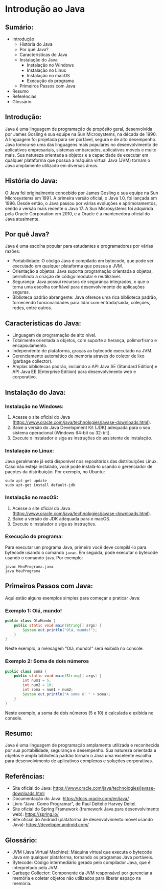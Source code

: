 # Introdução ao Java

## Sumário:
- Introdução
  - História do Java
  - Por quê Java?
  - Características do Java
  - Instalação do Java
    - Instalação no Windows
    - Instalação no Linux
    - Instalação no macOS
    - Execução do programa
  - Primeiros Passos com Java
- Resumo
- Referências
- Glossário

## Introdução:
Java é uma linguagem de programação de propósito geral, desenvolvida por James Gosling e sua equipe na Sun Microsystems, na década de 1990. A linguagem foi projetada para ser portável, segura e de alto desempenho. Java tornou-se uma das linguagens mais populares no desenvolvimento de aplicativos empresariais, sistemas embarcados, aplicativos móveis e muito mais. Sua natureza orientada a objetos e a capacidade de executar em qualquer plataforma que possua a máquina virtual Java (JVM) tornam o Java amplamente utilizado em diversas áreas.

## História do Java:
O Java foi originalmente concebido por James Gosling e sua equipe na Sun Microsystems em 1991. A primeira versão oficial, o Java 1.0, foi lançada em 1996. Desde então, o Java passou por várias evoluções e aprimoramentos, sendo a versão mais recente o Java 17. A Sun Microsystems foi adquirida pela Oracle Corporation em 2010, e a Oracle é a mantenedora oficial do Java atualmente.

## Por quê Java?
Java é uma escolha popular para estudantes e programadores por várias razões:
- Portabilidade: O código Java é compilado em bytecode, que pode ser executado em qualquer plataforma que possua a JVM.
- Orientação a objetos: Java suporta programação orientada a objetos, permitindo a criação de código modular e reutilizável.
- Segurança: Java possui recursos de segurança integrados, o que o torna uma escolha confiável para desenvolvimento de aplicações seguras.
- Biblioteca padrão abrangente: Java oferece uma rica biblioteca padrão, fornecendo funcionalidades para lidar com entrada/saída, coleções, redes, entre outros.

## Características do Java:
- Linguagem de programação de alto nível.
- Totalmente orientada a objetos, com suporte a herança, polimorfismo e encapsulamento.
- Independente de plataforma, graças ao bytecode executado na JVM.
- Gerenciamento automático de memória através do coletor de lixo (garbage collector).
- Amplas bibliotecas padrão, incluindo a API Java SE (Standard Edition) e API Java EE (Enterprise Edition) para desenvolvimento web e corporativo.

## Instalação do Java:
### Instalação no Windows:
1. Acesse o site oficial do Java (https://www.oracle.com/java/technologies/javase-downloads.html).
2. Baixe a versão do Java Development Kit (JDK) adequada para o seu sistema operacional (Windows 64-bit ou 32-bit).
3. Execute o instalador e siga as instruções do assistente de instalação.

### Instalação no Linux:
Java geralmente já está disponível nos repositórios das distribuições Linux. Caso não esteja instalado, você pode instalá-lo usando o gerenciador de pacotes da distribuição. Por exemplo, no Ubuntu:
```
sudo apt-get update
sudo apt-get install default-jdk
```

### Instalação no macOS:
1. Acesse o site oficial do Java (https://www.oracle.com/java/technologies/javase-downloads.html).
2. Baixe a versão do JDK adequada para o macOS.
3. Execute o instalador e siga as instruções.

### Execução do programa:
Para executar um programa Java, primeiro você deve compilá-lo para bytecode usando o comando `javac`. Em seguida, pode executar o bytecode usando o comando `java`. Por exemplo:
```
javac MeuPrograma.java
java MeuPrograma
```

## Primeiros Passos com Java:
Aqui estão alguns exemplos simples para começar a praticar Java:

### Exemplo 1: Olá, mundo!
```java
public class OlaMundo {
    public static void main(String[] args) {
        System.out.println("Olá, mundo!");
    }
}
```
Neste exemplo, a mensagem "Olá, mundo!" será exibida no console.

### Exemplo 2: Soma de dois números
```java
public class Soma {
    public static void main(String[] args) {
        int num1 = 5;
        int num2 = 10;
        int soma = num1 + num2;
        System.out.println("A soma é: " + soma);
    }
}
```
Neste exemplo, a soma de dois números (5 e 10) é calculada e exibida no console.

## Resumo:
Java é uma linguagem de programação amplamente utilizada e reconhecida por sua portabilidade, segurança e desempenho. Sua natureza orientada a objetos e ampla biblioteca padrão tornam o Java uma excelente escolha para desenvolvimento de aplicativos complexos e soluções corporativas.

## Referências:
- Site oficial do Java: https://www.oracle.com/java/technologies/javase-downloads.html
- Documentação do Java: https://docs.oracle.com/en/java/
- Livro "Java: Como Programar", de Paul Deitel e Harvey Deitel.
- Site oficial do Spring Framework (framework Java para desenvolvimento web): https://spring.io/
- Site oficial do Android (plataforma de desenvolvimento móvel usando Java): https://developer.android.com/

## Glossário:
- JVM (Java Virtual Machine): Máquina virtual que executa o bytecode Java em qualquer plataforma, tornando os programas Java portáveis.
- Bytecode: Código intermediário gerado pelo compilador Java, que é interpretado pela JVM.
- Garbage Collector: Componente da JVM responsável por gerenciar a memória e coletar objetos não utilizados para liberar espaço na memória.